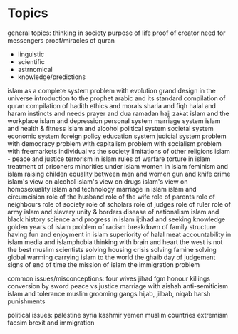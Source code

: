 
# Topics

general topics:
thinking in society
purpose of life
proof of creator
need for messengers
proof/miracles of quran
- linguistic
- scientific
- astrnomical
- knowledge/predictions

islam as a complete system
problem with evolution
grand design in the universe
introduction to the prophet
arabic and its standard
compilation of quran
compilation of hadith
ethics and morals
sharia and fiqh
halal and haram
instincts and needs
prayer and dua
ramadan
hajj
zakat
islam and the workplace
islam and depression
personal system
marriage system
islam and health & fitness
islam and alcohol
political system
societal system
economic system
foreign policy
education system
judicial system
problem with democracy
problem with capitalism
problem with socialism
problem with freemarkets
individual vs the society
limitations of other religions
islam - peace and justice
terrorism in islam
rules of warfare
torture in islam
treatment of prisoners
minorities under islam
women in islam
feminism and islam
raising childen
equality between men and women
gun and knife crime
islam's view on alcohol
islam's view on drugs
islam's view on homosexuality
islam and technology
marriage in islam
islam and circumcision
role of the husband
role of the wife
role of parents
role of neighbours
role of society
role of scholars
role of judges
role of ruler
role of army
islam and slavery
unity & borders
disease of nationalism
islam and black history
science and progress in islam
ijtihad and seeking knowledge
golden years of islam
problem of racism
breakdown of family structure
having fun and enjoyment in islam
superiority of halal meat
accountability in islam
media and islamphobia
thinking with brain and heart
the west is not the best
muslim scientists
solving housing crisis
solving famine
solving global warming
carrying islam to the world
the ghaib
day of judgement
signs of end of time
the mission of islam
the immigration problem

common issues/misconceptions:
four wives
jihad
fgm
honour killings
conversion by sword
peace vs justice
marriage with aishah
anti-semiticism
islam and tolerance
muslim grooming gangs
hijab, jilbab, niqab
harsh punishments

political issues:
palestine
syria
kashmir
yemen
muslim countries
extremism
facsim
brexit and immigration
